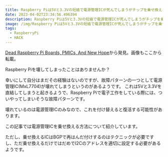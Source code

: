 ```yaml
---
title: Raspberry Piは5Vと3.3Vの短絡で電源管理ICが死んでしまうがチップを乗せ換えると復活する
date: 2023-04-02T23:34:56.496394
description: Raspberry Piは5Vと3.3Vの短絡で電源管理ICが死んでしまうがチップを乗せ換えると復活する
image: /img/Raspberry Piは5Vと3.3Vの短絡で電源管理ICが死んでしまうがチップを乗せ換えると復活する.jpg
tags:
  - RaspberryPi
  - HACK
---
```

[Dead Raspberry Pi Boards, PMICs, And New Hope](https://hackaday.com/2023/03/24/dead-raspberry-pi-boards-pmics-and-new-hope/)から発見。画像もここから転載。

Raspberry Piを壊してしまったことはありませんか？

幸いにして自分はまだその経験はないのですが、故障パターンの一つとして電源管理IC(MxL7704)が壊れてしまうというのがあるようです。
これは5Vと3.3Vを直結してしまうと起きるようで、Raspberry Piで電子工作をしている際には、ついやってしまいそうな故障パターンです。

壊れているのは電源管理ICのみなので、これを付け替えると復活する可能性があります。

この記事では電源管理ICを乗せ換える方法について紹介しています。

ただし、乗せ換えるICはBGPで再はんだ付けするのはテクニックが必要ですし、ただ乗せ換えるだけではだめでI2Cのアドレスを適切に設定する必要があるようです。


